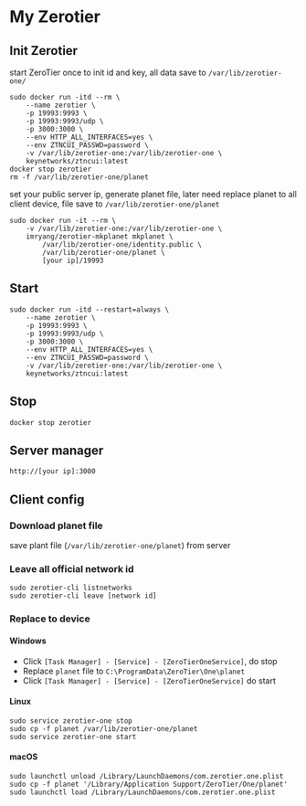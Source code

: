 # My Zerotier

## Init Zerotier

start ZeroTier once to init id and key, all data save to `/var/lib/zerotier-one/`

```
sudo docker run -itd --rm \
    --name zerotier \
    -p 19993:9993 \
    -p 19993:9993/udp \
    -p 3000:3000 \
    --env HTTP_ALL_INTERFACES=yes \
    --env ZTNCUI_PASSWD=password \
    -v /var/lib/zerotier-one:/var/lib/zerotier-one \
    keynetworks/ztncui:latest
docker stop zerotier
rm -f /var/lib/zerotier-one/planet
```

set your public server ip, generate planet file, later need replace planet to all client device, file save to `/var/lib/zerotier-one/planet`

```
sudo docker run -it --rm \
    -v /var/lib/zerotier-one:/var/lib/zerotier-one \
    imryang/zerotier-mkplanet mkplanet \
        /var/lib/zerotier-one/identity.public \
        /var/lib/zerotier-one/planet \
        [your ip]/19993
```

## Start
```
sudo docker run -itd --restart=always \
    --name zerotier \
    -p 19993:9993 \
    -p 19993:9993/udp \
    -p 3000:3000 \
    --env HTTP_ALL_INTERFACES=yes \
    --env ZTNCUI_PASSWD=password \
    -v /var/lib/zerotier-one:/var/lib/zerotier-one \
    keynetworks/ztncui:latest
```

## Stop
```
docker stop zerotier
```

## Server manager
```
http://[your ip]:3000
```

## Client config

### Download planet file
save plant file (`/var/lib/zerotier-one/planet`) from server

### Leave all official network id

```
sudo zerotier-cli listnetworks
sudo zerotier-cli leave [network id]
```

### Replace to device

#### Windows
+ Click `[Task Manager] - [Service] - [ZeroTierOneService]`, do stop 
+ Replace `planet` file to `C:\ProgramData\ZeroTier\One\planet`
+ Click `[Task Manager] - [Service] - [ZeroTierOneService]` do start

#### Linux
```
sudo service zerotier-one stop
sudo cp -f planet /var/lib/zerotier-one/planet
sudo service zerotier-one start
```

#### macOS
```
sudo launchctl unload /Library/LaunchDaemons/com.zerotier.one.plist
sudo cp -f planet '/Library/Application Support/ZeroTier/One/planet'
sudo launchctl load /Library/LaunchDaemons/com.zerotier.one.plist
```
